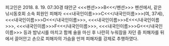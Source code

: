 피고인은 2018. 8. 19. 07:30경 태안군 <<<펜션>>>B<<</펜션>>> 펜션에서, 같은 낚시동호회 소속 회원인 피해자 <<<내국인이름>>>C<<</내국인이름>>>(여, 37세), <<<내국인이름>>>D<<</내국인이름>>>, <<<내국인이름>>>E<<</내국인이름>>>, <<<내국인이름>>>F<<</내국인이름>>>, <<<내국인이름>>>G<<</내국인이름>>> 등과 밤낚시를 마치고 함께 술을 마신 후 나란히 누워잠을 자던 중 피해자를 뒤에서 끌어안고 손으로 피해자의 가슴을 만져 피해자를 강제로 추행하였다.
